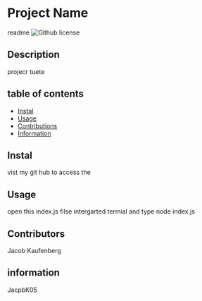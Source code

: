  # Project Name
  readme
  ![Github license](https://img.shields.io/badge/license--blue.svg)
  ## Description
  projecr tuete 


  ## table of contents
  * [Instal](#Installation)
  * [Usage](#Usage)
  * [Contributions](#Contributions)
  * [Information](#Info)
  

  ## Instal
  vist my git hub to access the 


  ## Usage
  open this index.js filse intergarted termial   and  type node index.js


  ## Contributors
  Jacob Kaufenberg

  
  ## information
  JacpbK05
